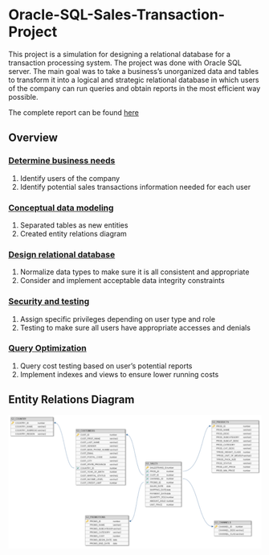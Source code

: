 # Oracle-SQL-Sales-Transaction-Project
This project is a simulation for designing a relational database for a transaction processing system. The project was done with Oracle SQL server.
The main goal was to take a business’s unorganized data and tables to transform it into a logical and strategic relational database in which users of the company can run queries and obtain reports in the most efficient way possible.

The complete report can be found [here](https://github.com/jmt7080/Oracle-SQL-Sales-Transaction-Project/blob/master/DBFinalReportGroup3.pdf) 

## Overview
### [Determine business needs](https://github.com/jmt7080/Oracle-SQL-Sales-Transaction-Project/blob/master/IST302_Fall_2015_Database_Term_Project_-_Instructions.pdf)
1. Identify users of the company 
2. Identify potential sales transactions information needed for each user
### [Conceptual data modeling](https://github.com/jmt7080/Oracle-SQL-Sales-Transaction-Project/blob/master/Storage.txt)
1. Separated tables as new entities
2. Created entity relations diagram
### [Design relational database](https://github.com/jmt7080/Oracle-SQL-Sales-Transaction-Project/blob/master/TableGen.txt)
1.	Normalize data types to make sure it is all consistent and appropriate
2.	Consider and implement acceptable data integrity constraints
### [Security and testing](https://github.com/jmt7080/Oracle-SQL-Sales-Transaction-Project/blob/master/Security%20-%20Tables%20and%20BViews.txt)
1.	Assign specific privileges depending on user type and role
2.	Testing to make sure all users have appropriate accesses and denials
###	[Query Optimization](https://github.com/jmt7080/Oracle-SQL-Sales-Transaction-Project/blob/master/Syntax%20for%20BV%20Queries%2C%20indexes%2C%20MViews.txt)
1.	Query cost testing based on user’s potential reports
2.	Implement indexes and views to ensure lower running costs

## Entity Relations Diagram
![alt text](https://github.com/jmt7080/Oracle-SQL-Sales-Transaction-Project/blob/master/ERD.PNG "Logo Title Text 1")
